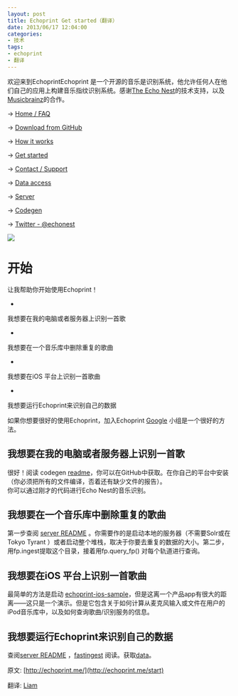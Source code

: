 ```yaml
---
layout: post
title: Echoprint Get started（翻译）
date: 2013/06/17 12:04:00
categories:
- 技术
tags:
- echoprint
- 翻译
---
```


欢迎来到EchoprintEchoprint 是一个开源的音乐是识别系统，他允许任何人在他们自己的应用上构建音乐指纹识别系统。感谢[The Echo Nest](http://the.echonest.com/)的技术支持，以及[Musicbrainz](http://musicbrainz.org/)的合作。

→ [Home / FAQ](http://blog.naaln.com/2013/06/echoprint-home-faq-translations)

→ [Download from GitHub](http://github.com/echonest/)

→ [How it works](http://blog.naaln.com/2013/06/echoprint-how-it-works-translation)

→ [Get started](http://blog.naaln.com/2013/06/echoprint-get-started-translate)

→ [Contact / Support](http://echoprint.me/contact)

→ [Data access](http://blog.naaln.com/2013/06/echoprint-data-access-translation)

→ [Server](http://blog.naaln.com/2013/06/echoprint-server-translation)

→ [Codegen](http://blog.naaln.com/2013/06/echoprint-codegen-translation)

→ [Twitter - @echonest](http://twitter.com/echonest)

![](http://pics.naaln.com/blog/2019-05-14-123358.jpg-basicBlog)

# 开始

让我帮助你开始使用Echoprint！

-
我想要在我的电脑或者服务器上识别一首歌

-
我想要在一个音乐库中删除重复的歌曲

-
我想要在iOS 平台上识别一首歌曲

-
我想要运行Echoprint来识别自己的数据

如果你想要很好的使用Echoprint，加入Echoprint [Google](https://groups.google.com/forum/?fromgroups#!forum/echoprint) 小组是一个很好的方法。

## 我想要在我的电脑或者服务器上识别一首歌

很好！阅读 codegen [readme](https://github.com/whyliam/echoprint-codegen/blob/master/README.md)，你可以在GitHub中获取。在你自己的平台中安装（你必须把所有的文件编译，否着还有缺少文件的报告）。<br />你可以通过刚才的代码进行Echo Nest的音乐识别。

## 我想要在一个音乐库中删除重复的歌曲

第一步查阅 [server README](https://github.com/echonest/echoprint-server/blob/master/README.md) 。你需要作的是启动本地的服务器（不需要Solr或在Tokyo Tyrant ）或者启动整个堆栈，取决于你要去重复的数据的大小。第二步，用fp.ingest提取这个目录，接着用fp.query_fp() 对每个轨道进行查询。

## 我想要在iOS 平台上识别一首歌曲

最简单的方法是启动 [echoprint-ios-sample](https://github.com/echonest/echoprint-ios-sample)，但是这离一个产品app有很大的距离——这只是一个演示。但是它包含关于如何计算从麦克风输入或文件在用户的iPod音乐库中，以及如何查询歌曲/识别服务的信息。

## 我想要运行Echoprint来识别自己的数据

查阅[server README](https://github.com/echonest/echoprint-server/blob/master/README.md) ，[fastingest](https://github.com/echonest/echoprint-server/blob/master/util/fastingest.py) 阅读。获取[data](http://echoprint.me/data)。

原文: [http://echoprint.me/](http://echoprint.me/start)

翻译: [Liam](http://blog.naaln.com/2013/06/echoprint-get-started-translate)
